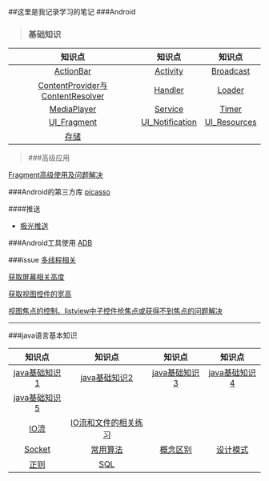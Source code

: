 ##这里是我记录学习的笔记
###Android

> ### 基础知识

知识点|知识点|知识点
:--:|:--:|:--:
[ActionBar](./ActionBar "ActionBar")|[Activity](./Activity "Activity")|[Broadcast](./Broadcast)
[ContentProvider与ContentResolver](./ContentProvider与ContentResolver)|[Handler](./Handler)|[Loader](./Loader)
[MediaPlayer](./MediaPlayer)|[Service](./Service)|[Timer](./Timer)
[UI_Fragment](./UI_Fragment)|[UI_Notification](./UI_Notification)|[UI_Resources](./UI_Resources)
[存储](./存储)|


> ###高级应用

[Fragment高级使用及问题解决](./Fragment高级使用及问题解决)


###Android的第三方库
[picasso](./picasso "picasso")

####推送
- [极光推送](./推送-极光推送 "推送-极光推送")

###Android工具使用
[ADB](./ADB "ADB")

###issue
[多线程相关](./多线程相关 "多线程相关")

[获取屏幕相关高度](./获取屏幕相关高度 "获取屏幕相关高度")

[获取视图控件的宽高](./获取视图控件的宽高 "获取视图控件的宽高")

[视图焦点的控制、listview中子控件抢焦点或获得不到焦点的问题解决](./视图焦点问题 "视图焦点问题")



---

###java语言基本知识

知识点|知识点|知识点|知识点
:--:|:--:|:--:|:--:
[java基础知识1](./javaBasic1)|[java基础知识2](./javaBasic2)|[java基础知识3](./javaBasic3)|[java基础知识4](./javaBasic4)
[java基础知识5](./javaBasic5)|
[IO流](./IO流)|[IO流和文件的相关练习](./IO流和文件的相关练习)
[Socket](./Socket)|[常用算法](./常用算法)|[概念区别](./概念区别)|[设计模式](./设计模式)
[正则](./正则)|[SQL](./SQL)